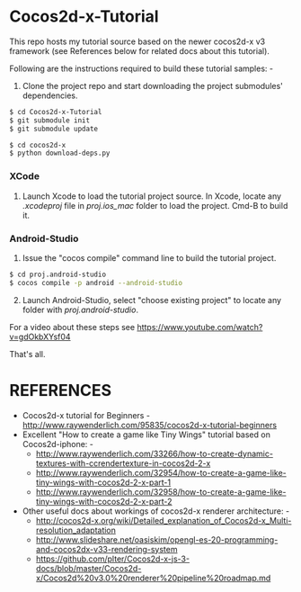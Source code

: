# Cocos2d-x-Tutorial

This repo hosts my tutorial source based on the newer cocos2d-x v3 framework (see References below for related docs about this tutorial).

Following are the instructions required to build these tutorial samples: -

1. Clone the project repo and start downloading the project submodules' dependencies.
```sh
$ cd Cocos2d-x-Tutorial
$ git submodule init
$ git submodule update

$ cd cocos2d-x
$ python download-deps.py
```

### XCode

1. Launch Xcode to load the tutorial project source. In Xcode, locate any *.xcodeproj* file in *proj.ios_mac* folder to load the project. Cmd-B to build it.

### Android-Studio 

1. Issue the "cocos compile" command line to build the tutorial project.

```sh
$ cd proj.android-studio
$ cocos compile -p android --android-studio 
```
2. Launch Android-Studio, select "choose existing project" to locate any folder with *proj.android-studio*.

For a video about these steps see https://www.youtube.com/watch?v=gdOkbXYsf04 

That's all.

# REFERENCES

- Cocos2d-x tutorial for Beginners - http://www.raywenderlich.com/95835/cocos2d-x-tutorial-beginners
- Excellent "How to create a game like Tiny Wings" tutorial based on Cocos2d-iphone: -
   - http://www.raywenderlich.com/33266/how-to-create-dynamic-textures-with-ccrendertexture-in-cocos2d-2-x
   - http://www.raywenderlich.com/32954/how-to-create-a-game-like-tiny-wings-with-cocos2d-2-x-part-1
   - http://www.raywenderlich.com/32958/how-to-create-a-game-like-tiny-wings-with-cocos2d-2-x-part-2
- Other useful docs about workings of cocos2d-x renderer architecture: -
   - http://cocos2d-x.org/wiki/Detailed_explanation_of_Cocos2d-x_Multi-resolution_adaptation
   - http://www.slideshare.net/oasiskim/opengl-es-20-programming-and-cocos2dx-v33-rendering-system
   - https://github.com/plter/Cocos2d-x-js-3-docs/blob/master/Cocos2d-x/Cocos2d%20v3.0%20renderer%20pipeline%20roadmap.md


